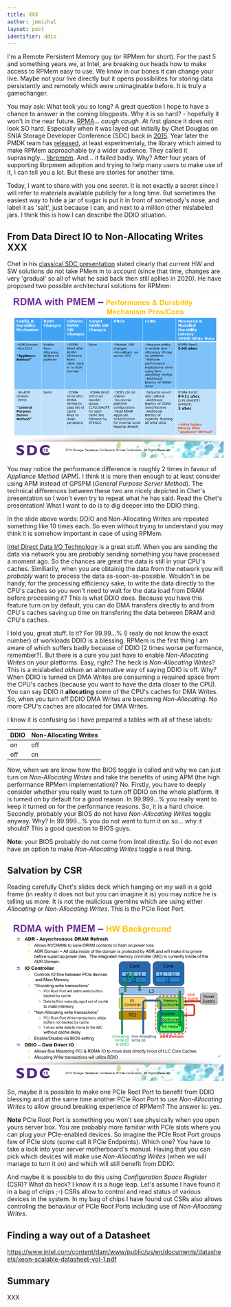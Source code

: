 ```yaml
---
title: XXX
author: jmmichal
layout: post
identifier: ddio
---
```


I'm a Remote Persistent Memory guy (or RPMem for short). For the past 5 and something years we, at Intel, are breaking our heads how to make access to RPMem easy to use. We know in our bones it can change your live. Maybe not your live directly but it opens possibilites for storing data persistently and remotely which were unimaginable before. It is truly a gamechanger.

You may ask: What took you so long? A great question I hope to have a chance to answer in the coming blogposts. Why it is so hard? - hopefully it won't in the near future. [RPMA](https://github.com/pmem/rpma)... *caugh caugh*. At first glance it does not look SO hard. Especially when it was layed out initially by Chet Douglas on SNIA Storage Developer Conference (SDC) back in [2015](https://www.snia.org/sites/default/files/SDC15_presentations/persistant_mem/ChetDouglas_RDMA_with_PM.pdf). Year later the PMDK team has [released](https://github.com/pmem/pmdk/releases/tag/1.2), at least experimentaly, the library which aimed to make RPMem approachable by a wider audience. They called it suprasingly... [librpmem](https://pmem.io/pmdk/librpmem/). And... it failed badly. Why? After four years of supporting librpmem adoption and trying to help many users to make use of it, I can tell you a lot. But these are stories for another time.

Today, I want to share with you one secret. It is not exactly a secret since I will refer to materials available publicly for a long time. But sometimes the easiest way to hide a jar of sugar is put it in front of somebody's nose, and label it as 'salt', just because I can, and next to a million other mislabeled jars. I think this is how I can describe the DDIO situation.

## From Data Direct IO to Non-Allocating Writes XXX

Chet in his [classical SDC presentation](https://www.snia.org/sites/default/files/SDC15_presentations/persistant_mem/ChetDouglas_RDMA_with_PM.pdf) stated clearly that current HW and SW solutions do not take PMem in to account (since that time, changes are very 'gradual' so all of what he said back then still apllies in 2020). He have proposed two possible architectural solutions for RPMem:

![APM_vs_GPSPM](/assets/ddio_APM_vs_GPSPM.png)

You may notice the performance difference is roughly 2 times in favour of *Appliance Method* (APM). I think it is more then enough to at least consider using APM instead of GPSPM (*General Purpose Server Method*). The technical differences between these two are nicely depicted in Chet's presentation so I won't even try to repeat what he has said. Read the Chet's presentation! What I want to do is to dig deeper into the DDIO thing.

In the slide above words: DDIO and Non-Allocating Writes are repeated something like 10 times each. So even without trying to understand you may think it is somehow important in case of using RPMem.

[Intel Direct Data I/O Technology](https://www.intel.com/content/www/us/en/io/data-direct-i-o-technology.html) is a great stuff. When you are sending the data via network you are *probably* sending something you have processed a moment ago. So the chances are great the data is still in your CPU's caches. Similiarily, when you are obtainig the data from the network you will *probably* want to process the data as-soon-as-possible. Wouldn't in be handy, for the processing efficiency sake, to write the data directly to the CPU's caches so you won't need to wait for the data load from DRAM before processing it? This is what DDIO does. Because you have this feature turn on by default, you can do DMA transfers directly to and from CPU's caches saving up time on transfering the data between DRAM and CPU's caches.

I told you, great stuff. Is it? For 99.99...% (I realy do not know the exact number) of workloads DDIO is a blessing. RPMem is the first thing I am aware of which suffers badly because of DDIO (2 times worse performance, remember?). But there is a cure you just have to enable *Non-Allocating Writes* on your platforms. Easy, right? The heck is *Non-Allocating Writes*? This is a mislabeled *akhem* an alternative way of saying DDIO is off. Why? When DDIO is turned on DMA Writes are consuming a required space from the CPU's caches (because you want to have the data closer to the CPU). You can say DDIO it **allocating** some of the CPU's caches for DMA Writes. So, when you turn off DDIO DMA Writes are becoming *Non-Allocating*. No more CPU's caches are allocated for DMA Writes.

I know it is confusing so I have prepared a tables with all of these labels:

|DDIO|Non-Allocating Writes|
|---|---|
|on|off|
|off|on|

Now, when we are know how the BIOS toggle is called and why we can just turn on *Non-Allocating Writes* and take the benefits of using APM (the high performance RPMem implementation)? No. Firstly, you have to deeply consider whether you really want to turn off DDIO on the whole platform. It is turned on by default for a good reason. In 99.999...% you really want to keep it turned on for the performance reasons. So, it is a hard choice. Secondly, probably your BIOS do not have *Non-Allocating Writes* toggle anyway. Why? In 99.999...% you do not want to turn it on so... why it should? This a good question to BIOS guys.

**Note**: your BIOS probably do not come from Intel directly. So I do not even have an option to make *Non-Allocating Writes* toggle a real thing.

## Salvation by CSR

Reading carefully Chet's slides deck which hanging on my wall in a gold frame (in reality it does not but you can imagine it is) you may notice he is telling us more. It is not the malicious gremlins which are using either *Allocating* or *Non-Allocating Writes*. This is the PCIe Root Port.

![HW_bg](/assets/ddio_HW_bg.png)

So, maybe it is possible to make one PCIe Root Port to benefit from DDIO blessing and at the same time another PCIe Root Port to use *Non-Allocating Writes* to allow ground breaking experience of RPMem? The answer is: yes.

**Note** PCIe Root Port is something you won't see physically when you open yours server box. You are probably more familiar with PCIe slots where you can plug your PCIe-enabled devices. So imagine the PCIe Root Port groups few of PCIe slots (some call it PCIe Endpoints). Which one? You have to take a look into your server motherboard's manual. Having that you can pick which devices will make use *Non-Allocating Writes* (when we will manage to turn it on) and which will still benefit from DDIO.

And maybe it is possible to do this using *Configuration Space Register* (CSR)? What da heck? I know it is a huge leap. Let's assume I have found it in a bag of chips ;-) CSRs allow to control and read status of various devices in the system. In my bag of chips I have found out CSRs also allows controling the behaviour of PCIe Root Ports including use of *Non-Allocating Writes*.

## Finding a way out of a Datasheet


https://www.intel.com/content/dam/www/public/us/en/documents/datasheets/xeon-scalable-datasheet-vol-1.pdf

## Summary

XXX